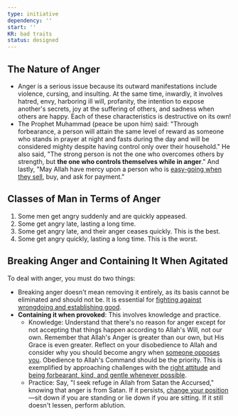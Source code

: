 ```yaml
---
type: initiative
dependency: ''
start: ''
KR: bad traits
status: designed
---
```


## The Nature of Anger

* Anger is a serious issue because its outward manifestations include violence, cursing, and insulting. At the same time, inwardly, it involves hatred, envy, harboring ill will, profanity, the intention to expose another's secrets, joy at the suffering of others, and sadness when others are happy. Each of these characteristics is destructive on its own!
* The Prophet Muhammad (peace be upon him) said: "Through forbearance, a person will attain the same level of reward as someone who stands in prayer at night and fasts during the day and will be considered mighty despite having control only over their household." He also said, "The strong person is not the one who overcomes others by strength, but **the one who controls themselves while in anger**." And lastly, "May Allah have mercy upon a person who is [easy-going when they sell](docs/sidebar1/Processes/Have%20mercy%20in%20business%20dealings.md), buy, and ask for payment."

## Classes of Man in Terms of Anger

1. Some men get angry suddenly and are quickly appeased.
2. Some get angry late, lasting a long time.
3. Some get angry late, and their anger ceases quickly. This is the best.
4. Some get angry quickly, lasting a long time. This is the worst.

## Breaking Anger and Containing It When Agitated

To deal with anger, you must do two things:

* Breaking anger doesn't mean removing it entirely, as its basis cannot be eliminated and should not be. It is essential for [fighting against wrongdoing and establishing good](docs/sidebar1/Processes/Hate%20the%20disobedient%20and%20love%20the%20obedient.md).
* **Containing it when provoked**: This involves knowledge and practice.
	* Knowledge: Understand that there's no reason for anger except for not accepting that things happen according to Allah's Will, not our own. Remember that Allah's Anger is greater than our own, but His Grace is even greater. Reflect on your disobedience to Allah and consider why you should become angry when [someone opposes you](docs/sidebar1/Processes/Accept%20accusations%20or%20forgive%20transgressions%20against%20you.md). Obedience to Allah's Command should be the priority. This is exemplified by approaching challenges with the [right attitude](docs/sidebar1/Processes/Attitude%20in%20affliction.md) and [being forbearant, kind, and gentle whenever possible](docs/sidebar1/Processes/Managing%20difference%20of%20opinion.md).
	* Practice: Say, "I seek refuge in Allah from Satan the Accursed," knowing that anger is from Satan. If it persists, [change your position](docs/sidebar1/Processes/Stay%20silent%20and%20change%20position%20in%20anger.md)—sit down if you are standing or lie down if you are sitting. If it still doesn't lessen, perform ablution.
